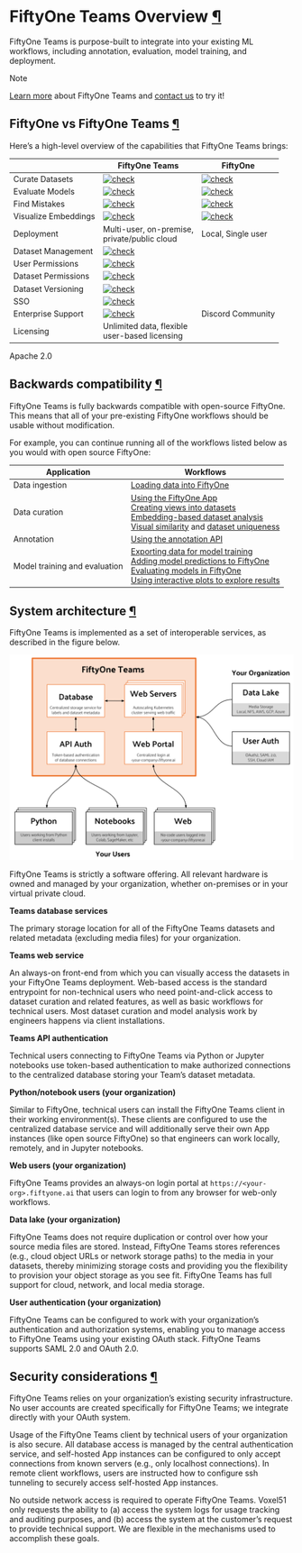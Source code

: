 # FiftyOne Teams Overview [¶](\#fiftyone-teams-overview "Permalink to this headline")

FiftyOne Teams is purpose-built to integrate into your existing ML workflows,
including annotation, evaluation, model training, and deployment.

Note

[Learn more](https://voxel51.com/fiftyone-teams) about FiftyOne Teams and
[contact us](https://voxel51.com/get-fiftyone-teams) to try it!

## FiftyOne vs FiftyOne Teams [¶](\#fiftyone-vs-fiftyone-teams "Permalink to this headline")

Here’s a high-level overview of the capabilities that FiftyOne Teams brings:

|  | FiftyOne Teams | FiftyOne |
| --- | --- | --- |
| Curate Datasets | [![check](https://voxel51.com/images/icons/checkmark.svg)](https://voxel51.com/images/icons/checkmark.svg) | [![check](https://voxel51.com/images/icons/checkmark.svg)](https://voxel51.com/images/icons/checkmark.svg) |
| Evaluate Models | [![check](https://voxel51.com/images/icons/checkmark.svg)](https://voxel51.com/images/icons/checkmark.svg) | [![check](https://voxel51.com/images/icons/checkmark.svg)](https://voxel51.com/images/icons/checkmark.svg) |
| Find Mistakes | [![check](https://voxel51.com/images/icons/checkmark.svg)](https://voxel51.com/images/icons/checkmark.svg) | [![check](https://voxel51.com/images/icons/checkmark.svg)](https://voxel51.com/images/icons/checkmark.svg) |
| Visualize Embeddings | [![check](https://voxel51.com/images/icons/checkmark.svg)](https://voxel51.com/images/icons/checkmark.svg) | [![check](https://voxel51.com/images/icons/checkmark.svg)](https://voxel51.com/images/icons/checkmark.svg) |
| Deployment | Multi-user, on-premise,<br>private/public cloud | Local, Single user |
| Dataset Management | [![check](https://voxel51.com/images/icons/checkmark.svg)](https://voxel51.com/images/icons/checkmark.svg) |  |
| User Permissions | [![check](https://voxel51.com/images/icons/checkmark.svg)](https://voxel51.com/images/icons/checkmark.svg) |  |
| Dataset Permissions | [![check](https://voxel51.com/images/icons/checkmark.svg)](https://voxel51.com/images/icons/checkmark.svg) |  |
| Dataset Versioning | [![check](https://voxel51.com/images/icons/checkmark.svg)](https://voxel51.com/images/icons/checkmark.svg) |  |
| SSO | [![check](https://voxel51.com/images/icons/checkmark.svg)](https://voxel51.com/images/icons/checkmark.svg) |  |
| Enterprise Support | [![check](https://voxel51.com/images/icons/checkmark.svg)](https://voxel51.com/images/icons/checkmark.svg) | Discord Community |
| Licensing | Unlimited data, flexible<br>user-based licensing |

Apache 2.0

## Backwards compatibility [¶](\#backwards-compatibility "Permalink to this headline")

FiftyOne Teams is fully backwards compatible with open-source FiftyOne. This
means that all of your pre-existing FiftyOne workflows should be usable without
modification.

For example, you can continue running all of the workflows listed below as you
would with open source FiftyOne:

| Application | Workflows                                                                                                                                                                                                                                                                                                                                                                                                                            |
| --- |--------------------------------------------------------------------------------------------------------------------------------------------------------------------------------------------------------------------------------------------------------------------------------------------------------------------------------------------------------------------------------------------------------------------------------------|
| Data ingestion | [Loading data into FiftyOne](../fiftyone_concepts/dataset_creation/index.md#loading-datasets)                                                                                                                                                                                                                                                                                                                                        |
| Data curation | [Using the FiftyOne App](../fiftyone_concepts/app.md#fiftyone-app)<br>[Creating views into datasets](../fiftyone_concepts/using_views.md#using-views)<br>[Embedding-based dataset analysis](https://voxel51.com/docs/fiftyone/tutorials/image_embeddings.html)<br>[Visual similarity](../fiftyone_concepts/brain.md#brain-similarity) and [dataset uniqueness](../fiftyone_concepts/brain.md#brain-image-uniqueness)                 |
| Annotation | [Using the annotation API](../fiftyone_concepts/annotation.md#fiftyone-annotation)                                                                                                                                                                                                                                                                                                                                                   |
| Model training and evaluation | [Exporting data for model training](../fiftyone_concepts/export_datasets.md#exporting-datasets)<br>[Adding model predictions to FiftyOne](https://voxel51.com/docs/fiftyone/tutorials/evaluate_detections.html#Add-predictions-to-dataset)<br>[Evaluating models in FiftyOne](../fiftyone_concepts/evaluation.md#evaluating-models)<br>[Using interactive plots to explore results](../fiftyone_concepts/plots.md#interactive-plots) |

## System architecture [¶](\#system-architecture "Permalink to this headline")

FiftyOne Teams is implemented as a set of interoperable services, as described
in the figure below.

![teams-architecture](../_images/teams_architecture.png)

FiftyOne Teams is strictly a software offering. All relevant hardware is owned
and managed by your organization, whether on-premises or in your virtual
private cloud.

**Teams database services**

The primary storage location for all of the FiftyOne Teams datasets and related
metadata (excluding media files) for your organization.

**Teams web service**

An always-on front-end from which you can visually access the datasets in your
FiftyOne Teams deployment. Web-based access is the standard entrypoint for
non-technical users who need point-and-click access to dataset curation and
related features, as well as basic workflows for technical users. Most dataset
curation and model analysis work by engineers happens via client installations.

**Teams API authentication**

Technical users connecting to FiftyOne Teams via Python or Jupyter notebooks
use token-based authentication to make authorized connections to the
centralized database storing your Team’s dataset metadata.

**Python/notebook users (your organization)**

Similar to FiftyOne, technical users can install the FiftyOne Teams client in
their working environment(s). These clients are configured to use the
centralized database service and will additionally serve their own App
instances (like open source FiftyOne) so that engineers can work locally,
remotely, and in Jupyter notebooks.

**Web users (your organization)**

FiftyOne Teams provides an always-on login portal at
`https://<your-org>.fiftyone.ai` that users can login to from any browser for
web-only workflows.

**Data lake (your organization)**

FiftyOne Teams does not require duplication or control over how your source
media files are stored. Instead, FiftyOne Teams stores references (e.g., cloud
object URLs or network storage paths) to the media in your datasets, thereby
minimizing storage costs and providing you the flexibility to provision your
object storage as you see fit. FiftyOne Teams has full support for cloud,
network, and local media storage.

**User authentication (your organization)**

FiftyOne Teams can be configured to work with your organization’s
authentication and authorization systems, enabling you to manage access to
FiftyOne Teams using your existing OAuth stack. FiftyOne Teams supports SAML
2.0 and OAuth 2.0.

## Security considerations [¶](\#security-considerations "Permalink to this headline")

FiftyOne Teams relies on your organization’s existing security infrastructure.
No user accounts are created specifically for FiftyOne Teams; we integrate
directly with your OAuth system.

Usage of the FiftyOne Teams client by technical users of your organization is
also secure. All database access is managed by the central authentication
service, and self-hosted App instances can be configured to only accept
connections from known servers (e.g., only localhost connections). In remote
client workflows, users are instructed how to configure ssh tunneling to
securely access self-hosted App instances.

No outside network access is required to operate FiftyOne Teams. Voxel51 only
requests the ability to (a) access the system logs for usage tracking and
auditing purposes, and (b) access the system at the customer’s request to
provide technical support. We are flexible in the mechanisms used to accomplish
these goals.

